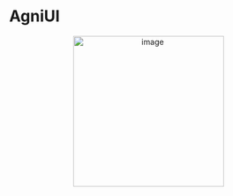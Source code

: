# AgniUI
<p align="center">
<img width="273" alt="image" src="https://user-images.githubusercontent.com/7193961/152855426-d09213f6-814d-43ef-bc94-8849311fd604.png">
  </p>

